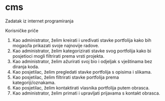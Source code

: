 # cms
Zadatak iz internet programiranja

Korisničke priče

1. Kao administrator, želim kreirati i uređivati stavke portfolija kako bih mogao/la prikazati svoje najnovije radove.
2. Kao administrator, želim kategorizirati stavke svog portfolija kako bi posjetioci mogli filtrirati prema vrsti projekta.
3. Kao administrator, želim ažurirati svoj bio i odjeljak s vještinama bez diranja koda.
4. Kao posjetilac, želim pregledati stavke portfolija s opisima i slikama.
5. Kao posjetilac, želim filtrirati stavke portfolija prema kategoriji/oznakama.
6. Kao posjetilac, želim kontaktirati vlasnika portfolija putem obrasca.
7. Kao administrator, želim primati i upravljati prijavama s kontakt obrasca.